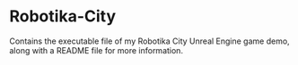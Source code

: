 # Robotika-City
Contains the executable file of my Robotika City Unreal Engine game demo, along with a README file for more information.
